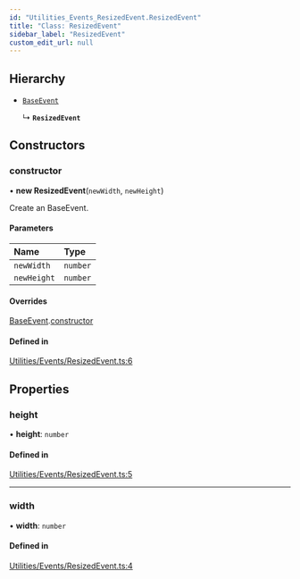 ```yaml
---
id: "Utilities_Events_ResizedEvent.ResizedEvent"
title: "Class: ResizedEvent"
sidebar_label: "ResizedEvent"
custom_edit_url: null
---
```




## Hierarchy

- [`BaseEvent`](../Utilities_BaseEvent.BaseEvent)

  ↳ **`ResizedEvent`**

## Constructors

### constructor

• **new ResizedEvent**(`newWidth`, `newHeight`)

Create an BaseEvent.

#### Parameters

| Name | Type |
| :------ | :------ |
| `newWidth` | `number` |
| `newHeight` | `number` |

#### Overrides

[BaseEvent](../Utilities_BaseEvent.BaseEvent).[constructor](../Utilities_BaseEvent.BaseEvent#constructor)

#### Defined in

[Utilities/Events/ResizedEvent.ts:6](https://github.com/ZeaInc/zea-engine/blob/cc691d16b/src/Utilities/Events/ResizedEvent.ts#L6)

## Properties

### height

• **height**: `number`

#### Defined in

[Utilities/Events/ResizedEvent.ts:5](https://github.com/ZeaInc/zea-engine/blob/cc691d16b/src/Utilities/Events/ResizedEvent.ts#L5)

___

### width

• **width**: `number`

#### Defined in

[Utilities/Events/ResizedEvent.ts:4](https://github.com/ZeaInc/zea-engine/blob/cc691d16b/src/Utilities/Events/ResizedEvent.ts#L4)

